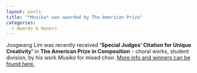 ```yaml
---
layout: posts
title: "*Musika* was awarded by The American Prize"
categories:
  - Awards & Honors
---
```

Joogwang Lim was recently received **'Special Judges’ Citation for Unique Creativity'** in **The American Prize in Composition** - choral works, student division, 
by his work *Musika* for mixed choir.
<a href="https://theamericanprize.blogspot.com/2021/09/winners-composers-choral-musicshorter.html">More info and winners can be found here.</a>
